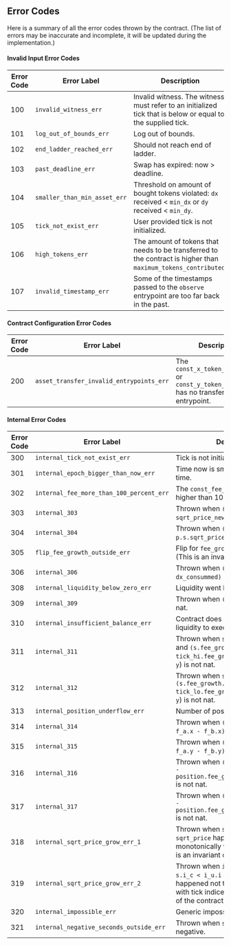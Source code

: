 <!--
- SPDX-FileCopyrightText: 2021 Arthur Breitman
-
- SPDX-License-Identifier: LicenseRef-MIT-Arthur-Breitman
-->

<!--
NOTE: This file should not be modified directly.
Use `stack scripts/generate_error_code.hs` instead.
-->

## Error Codes

Here is a summary of all the error codes thrown by the contract.
(The list of errors may be inaccurate and incomplete, it will be updated during the implementation.)


#### Invalid Input Error Codes

| Error Code       | Error Label      | Description                                           |
|------------------|------------------|-------------------------------------------------------|
| 100 | `invalid_witness_err` | Invalid witness. The witness must refer to an initialized tick that is below or equal to the supplied tick. |
| 101 | `log_out_of_bounds_err` | Log out of bounds. |
| 102 | `end_ladder_reached_err` | Should not reach end of ladder. |
| 103 | `past_deadline_err` | Swap has expired: now > deadline. |
| 104 | `smaller_than_min_asset_err` | Threshold on amount of bought tokens violated: `dx` received < `min_dx` or `dy` received < `min_dy`. |
| 105 | `tick_not_exist_err` | User provided tick is not initialized. |
| 106 | `high_tokens_err` | The amount of tokens that needs to be transferred to the contract is higher than `maximum_tokens_contributed`. |
| 107 | `invalid_timestamp_err` | Some of the timestamps passed to the `observe` entrypoint are too far back in the past. |


#### Contract Configuration Error Codes

| Error Code       | Error Label      | Description                                           |
|------------------|------------------|-------------------------------------------------------|
| 200 | `asset_transfer_invalid_entrypoints_err` | The `const_x_token_entrypoint` or `const_y_token_entrypoint` has no transfer entrypoint. |



#### Internal Error Codes

| Error Code       | Error Label      | Description                                           |
|------------------|------------------|-------------------------------------------------------|
| 300 | `internal_tick_not_exist_err` | Tick is not initialized. |
| 301 | `internal_epoch_bigger_than_now_err` | Time now is smaller than epoch time. |
| 302 | `internal_fee_more_than_100_percent_err` | The `const_fee_bps` is initialized to be higher than 10000 (100%). |
| 303 | `internal_303` | Thrown when `(p.s.sqrt_price - sqrt_price_new)` is not nat. |
| 304 | `internal_304` | Thrown when `(sqrt_price_new - p.s.sqrt_price)` is not nat. |
| 305 | `flip_fee_growth_outside_err` | Flip for `fee_growth_outside` failed. (This is an invariant of the contract). |
| 306 | `internal_306` | Thrown when `(p.dx - dx_consummed)` is not nat. |
| 308 | `internal_liquidity_below_zero_err` | Liquidity went below zero. |
| 309 | `internal_309` | Thrown when `(p.dx - r.dx)` is not nat. |
| 310 | `internal_insufficient_balance_err` | Contract does not have enough liquidity to execute the swap. |
| 311 | `internal_311` | Thrown when `s.i_c >= key.hi.i` and `(s.fee_growth.x - tick_hi.fee_growth_outside.x)` (or `y`) is not nat. |
| 312 | `internal_312` | Thrown when `s.i_c < key.hi.i` and `(s.fee_growth.x - tick_lo.fee_growth_outside.x)` (or `y`) is not nat. |
| 313 | `internal_position_underflow_err` | Number of positions underflow. |
| 314 | `internal_314` | Thrown when `(s.fee_growth.x - f_a.x - f_b.x)` is not nat. |
| 315 | `internal_315` | Thrown when `(s.fee_growth.y - f_a.y - f_b.y)` is not nat. |
| 316 | `internal_316` | Thrown when `(fee_growth_inside.x - position.fee_growth_inside_last.x)` is not nat. |
| 317 | `internal_317` | Thrown when `(fee_growth_inside.y - position.fee_growth_inside_last.y)` is not nat. |
| 318 | `internal_sqrt_price_grow_err_1` | Thrown when `s.i_c < i_l.i` and the `sqrt_price` happened not to grow monotonically with tick indices (This is an invariant of the contract). |
| 319 | `internal_sqrt_price_grow_err_2` | Thrown when `i_l.i <= s.i_c && s.i_c < i_u.i` and the `sqrt_price` happened not to grow monotonically with tick indices (This is an invariant of the contract). |
| 320 | `internal_impossible_err` | Generic impossible error. |
| 321 | `internal_negative_seconds_outside_err` | Thrown when `seconds_outside` is negative. |


